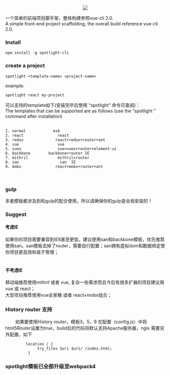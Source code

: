 <p align="center">
    <img src="https://github.com/yuminjustin/spotlight-cli/blob/master/static/sp_wihte.png">
</p>
一个简单的前端项目脚手架，整体构建参照vue-cli 2.0.  <br>
A simple front-end project scaffolding, the overall build reference vue-cli 2.0. <br>

### Install

    npm install -g spotlight-cli

### create a project

    spotlight <template-name> <project-name>

example:

    spotlight react my-project



可以支持的template如下(安装完毕后使用 “spotlight” 命令可查阅)：<br>
The templates that can be supported are as follows (use the “spotlight ” command after installation)<br><br>

    1. normal            es6
    2. react               react
    3. redux              react+redux+router+ant
    4. vue                 vue
    5. vuex                vue+vuex+router+element-ui 
    6. backbone        backbone+router IE
    7. mithril             mithril+router
    8. san                  san  IE
    9. mobx               react+mobx+router+ant
    
<br>

### gulp
多套模板都涉及到和gulp的配合使用，所以请确保你的gulp是全局安装的！

### Suggest
#### 考虑IE 
如果你的项目需要兼容到IE8甚至更低，建议使用san和backbone模板，优先推荐使用san。san模板去掉了router，需要自行配置；san拥有虚拟dom和数据绑定使你项目更高效和易于管理；<br><br>
#### 不考虑IE
移动端推荐使用mithril 或者 vue, 复杂一些需求而且今后有很多扩展的项目建议用 vue 或 react；<br>
大型项目推荐使用vue全家桶 或者 react+mobx组合；

### History router 支持
         如果要使用History router，模板3，5，9 在配置（config.js）中将html5Router设置为true，build后的代码将默认支持Apache服务器，ngix 需要另外配置，如下
         
             location / {
                  try_files $uri $uri/ /index.html;
              }

### spotlight模板已全部升级至webpack4
